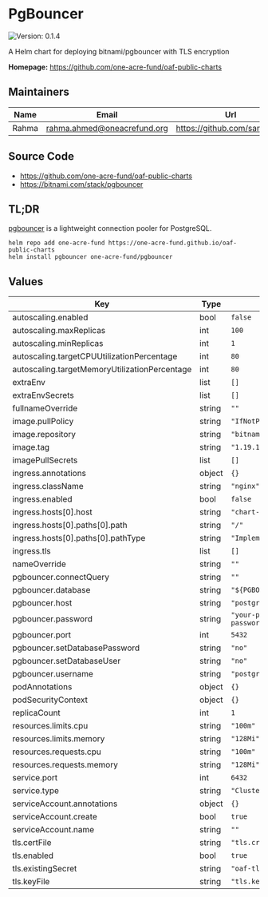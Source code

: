 # PgBouncer

![Version: 0.1.4](https://img.shields.io/badge/Version-0.1.4-informational?style=flat-square)

A Helm chart for deploying bitnami/pgbouncer with TLS encryption

**Homepage:** <https://github.com/one-acre-fund/oaf-public-charts>

## Maintainers

| Name | Email | Url |
| ---- | ------ | --- |
| Rahma | <rahma.ahmed@oneacrefund.org> | <https://github.com/samaroon> |

## Source Code

* <https://github.com/one-acre-fund/oaf-public-charts>
* <https://bitnami.com/stack/pgbouncer>

## TL;DR

[pgbouncer](https://www.pgbouncer.org/) is a lightweight connection pooler for PostgreSQL.

```console
helm repo add one-acre-fund https://one-acre-fund.github.io/oaf-public-charts
helm install pgbouncer one-acre-fund/pgbouncer
```

## Values

| Key | Type | Default | Description |
|-----|------|---------|-------------|
| autoscaling.enabled | bool | `false` |  |
| autoscaling.maxReplicas | int | `100` |  |
| autoscaling.minReplicas | int | `1` |  |
| autoscaling.targetCPUUtilizationPercentage | int | `80` |  |
| autoscaling.targetMemoryUtilizationPercentage | int | `80` |  |
| extraEnv | list | `[]` |  |
| extraEnvSecrets | list | `[]` |  |
| fullnameOverride | string | `""` |  |
| image.pullPolicy | string | `"IfNotPresent"` |  |
| image.repository | string | `"bitnami/pgbouncer"` |  |
| image.tag | string | `"1.19.1-debian-11-r44"` |  |
| imagePullSecrets | list | `[]` |  |
| ingress.annotations | object | `{}` |  |
| ingress.className | string | `"nginx"` |  |
| ingress.enabled | bool | `false` |  |
| ingress.hosts[0].host | string | `"chart-example.local"` |  |
| ingress.hosts[0].paths[0].path | string | `"/"` |  |
| ingress.hosts[0].paths[0].pathType | string | `"ImplementationSpecific"` |  |
| ingress.tls | list | `[]` |  |
| nameOverride | string | `""` |  |
| pgbouncer.connectQuery | string | `""` |  |
| pgbouncer.database | string | `"${PGBOUNCER_DATABASE}"` |  |
| pgbouncer.host | string | `"postgresql"` |  |
| pgbouncer.password | string | `"your-postgresql-password"` |  |
| pgbouncer.port | int | `5432` |  |
| pgbouncer.setDatabasePassword | string | `"no"` |  |
| pgbouncer.setDatabaseUser | string | `"no"` |  |
| pgbouncer.username | string | `"postgres"` |  |
| podAnnotations | object | `{}` |  |
| podSecurityContext | object | `{}` |  |
| replicaCount | int | `1` |  |
| resources.limits.cpu | string | `"100m"` |  |
| resources.limits.memory | string | `"128Mi"` |  |
| resources.requests.cpu | string | `"100m"` |  |
| resources.requests.memory | string | `"128Mi"` |  |
| service.port | int | `6432` |  |
| service.type | string | `"ClusterIP"` |  |
| serviceAccount.annotations | object | `{}` |  |
| serviceAccount.create | bool | `true` |  |
| serviceAccount.name | string | `""` |  |
| tls.certFile | string | `"tls.crt"` |  |
| tls.enabled | bool | `true` |  |
| tls.existingSecret | string | `"oaf-tls"` |  |
| tls.keyFile | string | `"tls.key"` |  |
